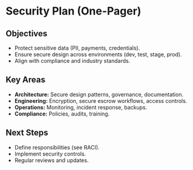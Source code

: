 # Security Plan (One-Pager)

## Objectives
- Protect sensitive data (PII, payments, credentials).
- Ensure secure design across environments (dev, test, stage, prod).
- Align with compliance and industry standards.

## Key Areas
- **Architecture:** Secure design patterns, governance, documentation.  
- **Engineering:** Encryption, secure escrow workflows, access controls.  
- **Operations:** Monitoring, incident response, backups.  
- **Compliance:** Policies, audits, training.  

## Next Steps
- Define responsibilities (see RACI).
- Implement security controls.
- Regular reviews and updates.
